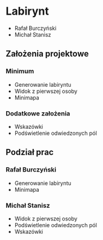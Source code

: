 # Labirynt
* Rafał Burczyński
* Michał Stanisz
## Założenia projektowe
### Minimum
* Generowanie labiryntu
* Widok z pierwszej osoby
* Minimapa
### Dodatkowe założenia
* Wskazówki
* Podświetlenie odwiedzonych pól
## Podział prac
### Rafał Burczyński
* Generowanie labiryntu
* Minimapa
### Michał Stanisz
* Widok z pierwszej osoby
* Podświetlenie odwiedzonych pól
* Wskazówki
